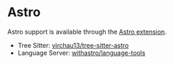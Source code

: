 # Astro

Astro support is available through the [Astro extension](https://github.com/zed-extensions/astro).

- Tree Sitter: [virchau13/tree-sitter-astro](https://github.com/virchau13/tree-sitter-astro)
- Language Server: [withastro/language-tools](https://github.com/withastro/language-tools)

<!--
TBD: Documentation Astro usage / configuration
-->
